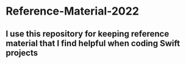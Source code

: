 # Reference-Material-2022

## I use this repository for keeping reference material that I find helpful when coding Swift projects
